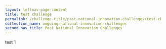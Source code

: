 ```yaml
---
layout: leftnav-page-content
title: test challenge
permalink: /challenge-title/past-national-innovation-challenges/test-challenge-7
collection_name: ongoing-national-innovation-challenges
second_nav_title: Past National Innovation Challenges
---
```


test 1 
